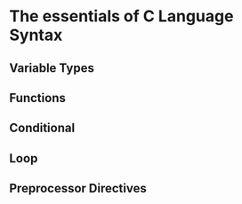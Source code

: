 # The essentials of C Language Syntax

## Variable Types

## Functions

## Conditional

## Loop

## Preprocessor Directives
